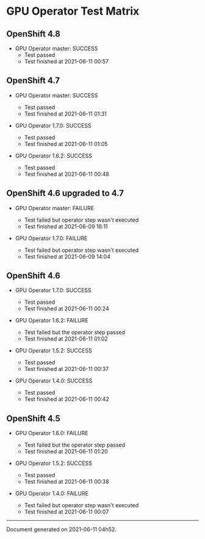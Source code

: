 
GPU Operator Test Matrix
========================

OpenShift 4.8
-------------

* GPU Operator master: SUCCESS
  - Test passed
  - Test finished at 2021-06-11 00:57

OpenShift 4.7
-------------

* GPU Operator master: SUCCESS
  - Test passed
  - Test finished at 2021-06-11 01:31

* GPU Operator 1.7.0: SUCCESS
  - Test passed
  - Test finished at 2021-06-11 01:05

* GPU Operator 1.6.2: SUCCESS
  - Test passed
  - Test finished at 2021-06-11 00:48

OpenShift 4.6 upgraded to 4.7
-----------------------------

* GPU Operator master: FAILURE
  - Test failed but operator step wasn't executed
  - Test finished at 2021-06-09 16:11

* GPU Operator 1.7.0: FAILURE
  - Test failed but operator step wasn't executed
  - Test finished at 2021-06-09 14:04

OpenShift 4.6
-------------

* GPU Operator 1.7.0: SUCCESS
  - Test passed
  - Test finished at 2021-06-11 00:24

* GPU Operator 1.6.2: FAILURE
  - Test failed but the operator step passed
  - Test finished at 2021-06-11 01:02

* GPU Operator 1.5.2: SUCCESS
  - Test passed
  - Test finished at 2021-06-11 00:37

* GPU Operator 1.4.0: SUCCESS
  - Test passed
  - Test finished at 2021-06-11 00:42

OpenShift 4.5
-------------

* GPU Operator 1.6.0: FAILURE
  - Test failed but the operator step passed
  - Test finished at 2021-06-11 01:20

* GPU Operator 1.5.2: SUCCESS
  - Test passed
  - Test finished at 2021-06-11 00:38

* GPU Operator 1.4.0: FAILURE
  - Test failed but operator step wasn't executed
  - Test finished at 2021-06-11 00:07


---
Document generated on 2021-06-11 04h52.
